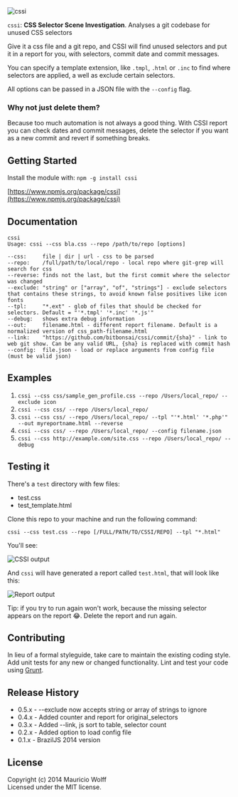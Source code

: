 <img class="logo" alt="cssi" src="https://s3.us-west-2.amazonaws.com/secure.notion-static.com/e4156fa4-573c-46b4-9567-de0a1d78e790/cssi.png?X-Amz-Algorithm=AWS4-HMAC-SHA256&X-Amz-Credential=AKIAT73L2G45O3KS52Y5%2F20211013%2Fus-west-2%2Fs3%2Faws4_request&X-Amz-Date=20211013T012242Z&X-Amz-Expires=86400&X-Amz-Signature=f80274462eeb37d32652cb11fcd46b71478f9f6fce9f39e1d2e59a546d9b92ef&X-Amz-SignedHeaders=host&response-content-disposition=filename%20%3D%22cssi.png%22" />

`cssi`: **CSS Selector Scene Investigation**. Analyses a git codebase for unused CSS selectors

Give it a css file and a git repo, and CSSI will find unused selectors and put it in a report for you, with selectors, commit date and commit messages.

You can specify a template extension, like `.tmpl`, `.html` or `.inc` to find where selectors are applied, a well as exclude certain selectors.

All options can be passed in a JSON file with the `--config` flag.

### Why not just delete them?
Because too much automation is not always a good thing. With CSSI report you can check dates and commit messages, delete the selector if you want as a new commit and revert if something breaks.

## Getting Started
Install the module with: `npm -g install cssi`

[https://www.npmjs.org/package/cssi](https://www.npmjs.org/package/cssi)

## Documentation
```
cssi
Usage: cssi --css bla.css --repo /path/to/repo [options]

--css:     file | dir | url - css to be parsed
--repo:    /full/path/to/local/repo - local repo where git-grep will search for css
--reverse: finds not the last, but the first commit where the selector was changed
--exclude: "string" or ["array", "of", "strings"] - exclude selectors that contains these strings, to avoid known false positives like icon fonts
--tpl:     "*.ext" - glob of files that should be checked for selectors. Default = "'*.tmpl' '*.inc' '*.js'"
--debug:   shows extra debug information
--out:     filename.html - different report filename. Default is a normalized version of css_path-filename.html
--link:    "https://github.com/bitbonsai/cssi/commit/{sha}" - link to web git show. Can be any valid URL, {sha} is replaced with commit hash
--config:  file.json - load or replace arguments from config file (must be valid json)
```

## Examples
1. `cssi --css css/sample_gen_profile.css --repo /Users/local_repo/ --exclude icon`
2. `cssi --css css/ --repo /Users/local_repo/`
3. `cssi --css css/ --repo /Users/local_repo/ --tpl "'*.html' '*.php'" --out myreportname.html --reverse`
4. `cssi --css css/ --repo /Users/local_repo/ --config filename.json`
5. `cssi --css http://example.com/site.css --repo /Users/local_repo/ --debug`

## Testing it
There's a `test` directory with few files:

- test.css
- test_template.html

Clone this repo to your machine and run the following command:

`cssi --css test.css --repo [/FULL/PATH/TO/CSSI/REPO] --tpl "*.html"`

You'll see:

![CSSI output](https://s3.us-west-2.amazonaws.com/secure.notion-static.com/87075916-421c-43ed-b753-ed1b970562a6/carbon%281%29.png?X-Amz-Algorithm=AWS4-HMAC-SHA256&X-Amz-Credential=AKIAT73L2G45O3KS52Y5%2F20211013%2Fus-west-2%2Fs3%2Faws4_request&X-Amz-Date=20211013T021745Z&X-Amz-Expires=86400&X-Amz-Signature=4b7034873beb5123f019b4611e3751cae6e832a22d71b3ee902b1522cddcdb48&X-Amz-SignedHeaders=host&response-content-disposition=filename%20%3D%22carbon%281%29.png%22)

And `cssi` will have generated a report called `test.html`, that will look like this:

![Report output](https://s3.us-west-2.amazonaws.com/secure.notion-static.com/cd6a107f-0901-4909-a6d8-7fe16a23cd86/Screen_Shot_2021-10-13_at_1.24.09_pm.png?X-Amz-Algorithm=AWS4-HMAC-SHA256&X-Amz-Credential=AKIAT73L2G45O3KS52Y5%2F20211013%2Fus-west-2%2Fs3%2Faws4_request&X-Amz-Date=20211013T022434Z&X-Amz-Expires=86400&X-Amz-Signature=28a592abbc02ed5bc0a084f501746eb7f1391f7aec4f2b954febb66f1ca37ef3&X-Amz-SignedHeaders=host&response-content-disposition=filename%20%3D%22Screen%2520Shot%25202021-10-13%2520at%25201.24.09%2520pm.png%22)

Tip: if you try to run again won't work, because the missing selector appears on the report 😂. Delete the report and run again.

## Contributing
In lieu of a formal styleguide, take care to maintain the existing coding style. Add unit tests for any new or changed functionality. Lint and test your code using [Grunt](http://gruntjs.com/).

## Release History
- 0.5.x - --exclude now accepts string or array of strings to ignore
- 0.4.x - Added counter and report for original_selectors
- 0.3.x - Added --link, js sort to table, selector count
- 0.2.x - Added option to load config file
- 0.1.x - BrazilJS 2014 version

## License
Copyright (c) 2014 Mauricio Wolff  
Licensed under the MIT license.
